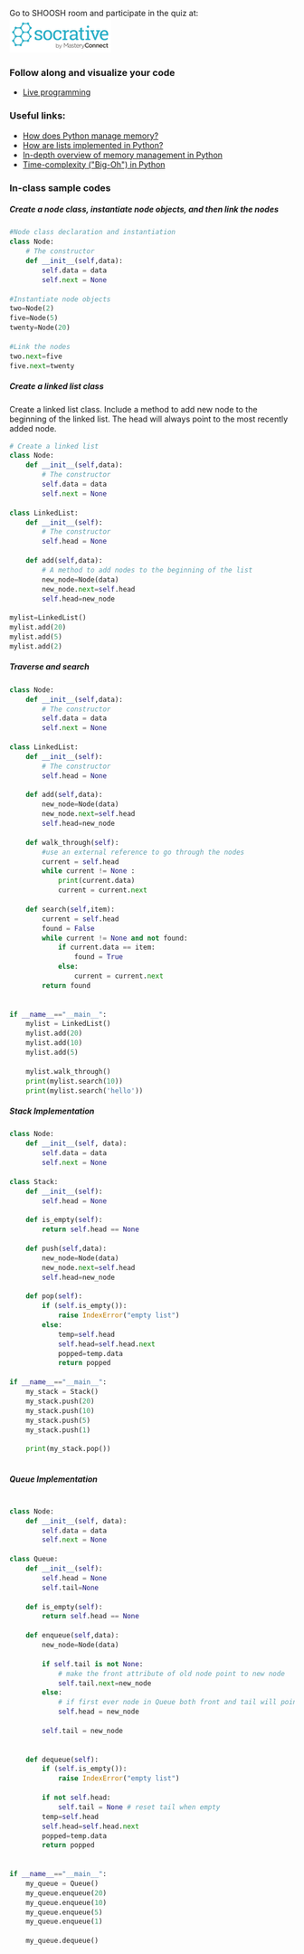 


Go to SHOOSH room and participate in the quiz at: <a href="https://b.socrative.com/login/student/" target="_blank"> ![Socrative](images/logo_small_socrative.png)  
</a>

### Follow along and visualize your code  
*   <a href="http://pythontutor.com/live.html#mode=edit" target="_blank">Live programming</a>


### Useful links:
*   <a href="https://docs.python.org/3/faq/design.html#how-does-python-manage-memory" target="_blank">How does Python manage memory?</a>
*   <a href="https://docs.python.org/3/faq/design.html#how-are-lists-implemented" target="_blank"> How are lists implemented in Python?</a>
*   <a href="https://docs.python.org/3/c-api/memory.html" target="_blank"> In-depth overview of memory management in Python </a>
*   <a href="https://wiki.python.org/moin/TimeComplexity" target="_blank"> Time-complexity ("Big-Oh") in Python</a>


### In-class sample codes 

##### Create a node class, instantiate node objects, and then link the nodes
```python
#Node class declaration and instantiation
class Node:
    # The constructor 
    def __init__(self,data):
        self.data = data
        self.next = None

#Instantiate node objects
two=Node(2)
five=Node(5)
twenty=Node(20)

#Link the nodes
two.next=five
five.next=twenty
```

##### Create a linked list class 
Create a linked list class.
Include a method to add new node to the beginning of the linked list.
The head will always point to the most recently added node.

```python
# Create a linked list
class Node:
    def __init__(self,data):
        # The constructor
        self.data = data
        self.next = None

class LinkedList:
    def __init__(self):
        # The constructor
        self.head = None
        
    def add(self,data):
        # A method to add nodes to the beginning of the list
        new_node=Node(data)
        new_node.next=self.head
        self.head=new_node
    
mylist=LinkedList()
mylist.add(20)
mylist.add(5)
mylist.add(2)
```


##### Traverse and search
```python
class Node:
    def __init__(self,data):
        # The constructor
        self.data = data
        self.next = None 
  
class LinkedList:
    def __init__(self):
        # The constructor
        self.head = None

    def add(self,data):
        new_node=Node(data)
        new_node.next=self.head
        self.head=new_node
              
    def walk_through(self):
        #use an external reference to go through the nodes
        current = self.head
        while current != None :
            print(current.data)
            current = current.next

    def search(self,item):
        current = self.head
        found = False
        while current != None and not found:
            if current.data == item:
                found = True
            else:
                current = current.next
        return found              
            

if __name__=="__main__":
    mylist = LinkedList()
    mylist.add(20)
    mylist.add(10)
    mylist.add(5)
    
    mylist.walk_through()
    print(mylist.search(10))
    print(mylist.search('hello'))

```
 
##### Stack Implementation 
```python
class Node:
    def __init__(self, data):
        self.data = data
        self.next = None

class Stack:
    def __init__(self):
        self.head = None
        
    def is_empty(self):
        return self.head == None
   
    def push(self,data):
        new_node=Node(data)
        new_node.next=self.head
        self.head=new_node
     
    def pop(self):
        if (self.is_empty()):
            raise IndexError("empty list")      
        else:
            temp=self.head
            self.head=self.head.next
            popped=temp.data
            return popped
    
if __name__=="__main__":
    my_stack = Stack()
    my_stack.push(20)
    my_stack.push(10)
    my_stack.push(5)
    my_stack.push(1)
        
    print(my_stack.pop()) 
    
```

##### Queue Implementation 
```python

class Node:
    def __init__(self, data):
        self.data = data
        self.next = None

class Queue:
    def __init__(self):
        self.head = None
        self.tail=None
        
    def is_empty(self):
        return self.head == None

    def enqueue(self,data):
        new_node=Node(data)

        if self.tail is not None:
            # make the front attribute of old node point to new node
            self.tail.next=new_node            
        else:
            # if first ever node in Queue both front and tail will point to it
            self.head = new_node

        self.tail = new_node


    def dequeue(self):
        if (self.is_empty()):
            raise IndexError("empty list")  
        
        if not self.head:
            self.tail = None # reset tail when empty
        temp=self.head
        self.head=self.head.next
        popped=temp.data
        return popped        


if __name__=="__main__":
    my_queue = Queue()
    my_queue.enqueue(20)
    my_queue.enqueue(10)
    my_queue.enqueue(5)
    my_queue.enqueue(1)
        
    my_queue.dequeue()  


```
 

